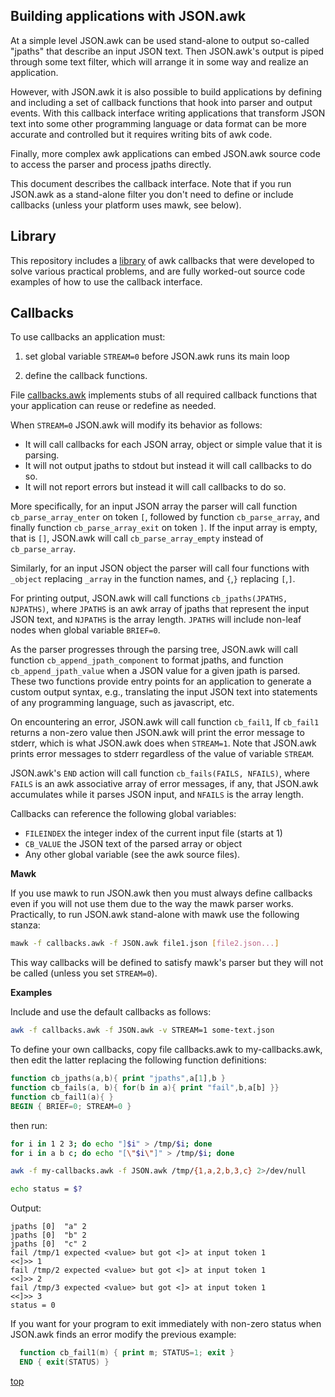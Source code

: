 <a name="0"></a>
## Building applications with JSON.awk

At a simple level JSON.awk can be used stand-alone to output so-called "jpaths"
that describe an input JSON text. Then JSON.awk's output is piped through some
text filter, which will arrange it in some way and realize an application.

However, with JSON.awk it is also possible to build applications by defining
and including a set of callback functions that hook into parser and output
events. With this callback interface writing applications that transform JSON
text into some other programming language or data format can be more accurate
and controlled but it requires writing bits of awk code.

Finally, more complex awk applications can embed JSON.awk source code to access
the parser and process jpaths directly.

This document describes the callback interface. Note that if you run JSON.awk
as a stand-alone filter you don't need to define or include callbacks (unless
your platform uses mawk, see below).

<name a="library"></a>
## Library

This repository includes a
[library](library.md)
of awk callbacks that were
developed to solve various practical problems, and are fully worked-out source
code examples of how to use the callback interface.

<name a="callbacks"></a>
## Callbacks

To use callbacks an application must:

1. set global variable `STREAM=0` before JSON.awk runs its main loop

2. define the callback functions.

File [callbacks.awk](callbacks.awk)
implements stubs of all required
callback functions that your application can reuse or redefine as needed.

When `STREAM=0` JSON.awk will modify its behavior as follows:

* It will call callbacks for each JSON array, object or simple value that
  it is parsing.
* It will not output jpaths to stdout but instead it will call callbacks
  to do so.
* It will not report errors but instead it will call callbacks to do so.

More specifically, for an input JSON array the parser will call function
`cb_parse_array_enter` on token `[`, followed by function `cb_parse_array`, and
finally function `cb_parse_array_exit` on token `]`. If the input array is
empty, that is `[]`, JSON.awk will call `cb_parse_array_empty` instead of
`cb_parse_array`.

Similarly, for an input JSON object the parser will call four functions with
`_object` replacing `_array` in the function names, and `{`,`}` replacing
`[`,`]`.

For printing output, JSON.awk will call functions `cb_jpaths(JPATHS, NJPATHS)`,
where `JPATHS` is an awk array of jpaths that represent the input JSON text,
and `NJPATHS` is the array length. `JPATHS` will include non-leaf nodes when
global variable `BRIEF=0`.

As the parser progresses through the parsing tree, JSON.awk will call function
`cb_append_jpath_component` to format jpaths, and function
`cb_append_jpath_value` when a JSON value for a given jpath is parsed.
These two functions provide entry points for an application to generate a
custom output syntax, e.g., translating the input JSON text into statements of
any programming language, such as javascript, etc.

On encountering an error, JSON.awk will call function `cb_fail1`, If `cb_fail1`
returns a non-zero value then JSON.awk will print the error message to stderr,
which is what JSON.awk does when `STREAM=1`.  Note that JSON.awk prints error
messages to stderr regardless of the value of variable `STREAM`.

JSON.awk's `END` action will call function `cb_fails(FAILS, NFAILS)`, where
`FAILS` is an awk associative array of error messages, if any, that JSON.awk
accumulates while it parses JSON input, and `NFAILS` is the array length.

Callbacks can reference the following global variables:

* `FILEINDEX` the integer index of the current input file (starts at 1)
* `CB_VALUE` the JSON text of the parsed array or object
* Any other global variable (see the awk source files).

<a name="mawk"></a>
**Mawk**

If you use mawk to run JSON.awk then you must always define callbacks even if
you will not use them due to the way the mawk parser works.  Practically, to
run JSON.awk stand-alone with mawk use the following stanza:

```sh
mawk -f callbacks.awk -f JSON.awk file1.json [file2.json...]
```

This way callbacks will be defined to satisfy mawk's parser but they will not
be called (unless you set `STREAM=0`).

<a name="examples"></a>
**Examples**

Include and use the default callbacks as follows:

```sh
awk -f callbacks.awk -f JSON.awk -v STREAM=1 some-text.json
```

To define your own callbacks, copy file callbacks.awk to my-callbacks.awk, then
edit the latter replacing the following function definitions:

```awk
function cb_jpaths(a,b){ print "jpaths",a[1],b }
function cb_fails(a, b){ for(b in a){ print "fail",b,a[b] }}
function cb_fail1(a){ }
BEGIN { BRIEF=0; STREAM=0 }
```

then run:

```sh
for i in 1 2 3; do echo "]$i" > /tmp/$i; done
for i in a b c; do echo "[\"$i\"]" > /tmp/$i; done

awk -f my-callbacks.awk -f JSON.awk /tmp/{1,a,2,b,3,c} 2>/dev/null

echo status = $?
```

Output:

```
jpaths [0]	"a" 2
jpaths [0]	"b" 2
jpaths [0]	"c" 2
fail /tmp/1 expected <value> but got <]> at input token 1
<<]>> 1
fail /tmp/2 expected <value> but got <]> at input token 1
<<]>> 2
fail /tmp/3 expected <value> but got <]> at input token 1
<<]>> 3
status = 0
```

If you want for your program to exit immediately with non-zero status when
JSON.awk finds an error modify the previous example:

```awk
  function cb_fail1(m) { print m; STATUS=1; exit }
  END { exit(STATUS) }
```

[top](#0)

